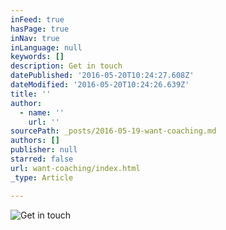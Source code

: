 ```yaml
---
inFeed: true
hasPage: true
inNav: true
inLanguage: null
keywords: []
description: Get in touch
datePublished: '2016-05-20T10:24:27.608Z'
dateModified: '2016-05-20T10:24:26.639Z'
title: ''
author:
  - name: ''
    url: ''
sourcePath: _posts/2016-05-19-want-coaching.md
authors: []
publisher: null
starred: false
url: want-coaching/index.html
_type: Article

---
```

![Get in touch](https://the-grid-user-content.s3-us-west-2.amazonaws.com/0e7b18aa-224c-4e7d-8e40-d7b63bd5e89f.png)